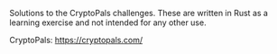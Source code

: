 Solutions to the CryptoPals challenges.
These are written in Rust as a learning exercise and not intended for any other use.

CryptoPals: https://cryptopals.com/
